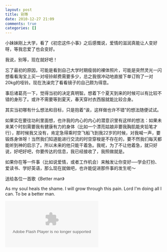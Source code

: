 ```yaml
---
layout: post
title: 别等
date: 2010-12-27 21:09
comments: true
categories: []
---
```

小妹妹刚上大学，看了《初恋这件小事》之后感慨说，爱情的滋润真能让人变好呀，等我恋爱了也会变好。

我说，别等，现在就好吧！

忘了最初的原因，可能是看到自己大学时期瘦弱的裸体照片，可能是突然灵光一闪想看看淘宝上买一对哑铃邮费需要多少，总之我很冲动地直接下单订购了一对20kg的哑铃。现在洗澡完了看看镜子的自己颇为得意。

事后诸葛亮一下，觉得当初的决定真明智。想着下个夏天到来的时候可以有比较不错的身形了。或许不需要等到夏天，春天穿衬衣西服就能比较合身。

其实当初哪有什么想法和目标，只是抱着“诶，这样做也许不错”的想法随便试试。

如果实在要往功利里面想，也许我的内心的内心的潜意识里有这样的想法：如果未来某个时刻需要我有健康有力的身体（比如一个漂亮姑娘非要我胸肌能夹铅笔才行），那时候我又没有，肯定急得乘时空飞船飞到我22岁的时候，对我喊一声，要锻炼身体呀！当然我们知道能进行交流的时空穿梭是不存在的，要不然我们每天都能听到神的启示了。所以未来的他只能干着急。我呢，为了不让他着急，就只好说，好吧好吧，你要传达的信息，我已经接收了，我照做就是。

如果你在等一件事（比如说爱情，或者工作机会）来触发让你变好──学会打扮、爱读书、学好英语，那么现在就做吧，也许能促进那件事的发生呢～

送给各位一首歌《Better man》

As my soul heals the shame.
I will grow through this pain.
Lord I'm doing all I can.
To be a better man.

<embed src="http://www.xiami.com/widget/356180_1333147/singlePlayer.swf" type="application/x-shockwave-flash"   wmode="transparent"></embed>
